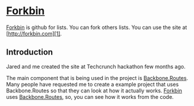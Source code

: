 # [Forkbin][1]

[Forkbin][1] is github for lists.  You can fork others lists.  You can
use the site at [http://forkbin.com][1].

## Introduction

Jared and me created the site at Techcrunch hackathon few months ago.

The main component that is being used in the project is
[Backbone.Routes][2].  Many people have requested me to create a example
project that uses Backbone.Routes so that they can look at how it
actually works.  [Forkbin][1] uses [Backbone.Routes][2], so, you can see
how it works from the code.

[1]: http://forkbin.com/
[2]: https://github.com/siong1987/backbone_routes/
